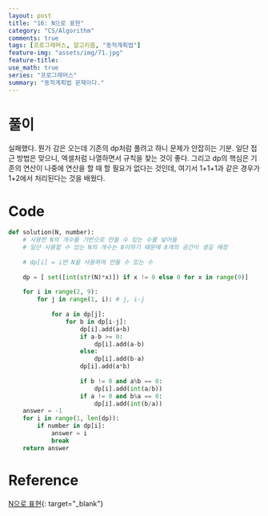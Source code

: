 ```yaml
---
layout: post
title: "16: N으로 표현"
category: "CS/Algorithm"
comments: true
tags: [프로그래머스, 알고리즘, "동적계획법"]
feature-img: "assets/img/71.jpg"
feature-title:
use_math: true
series: "프로그래머스"
summary: "동적계획법 문제이다."
---
```




# 풀이

실패했다. 뭔가 감은 오는데 기존의 dp처럼 풀려고 하니 문제가 안잡히는 기분. 일단 접근 방법은 맞으니, 엑셀처럼 나열하면서 규칙을 찾는 것이 좋다. 그리고 dp의 핵심은 기존의 연산이 나중에 연산을 할 때 할 필요가 없다는 것인데, 여기서 1+1+1과 같은 경우가 1+2에서 처리된다는 것을 배웠다.

# Code

```python
def solution(N, number):
    # 사용한 N의 개수를 기반으로 만들 수 있는 수를 넣어둠
    # 일단 사용할 수 있는 N의 개수는 8이하기 때문에 8개의 공간이 생길 예정
    
    # dp[i] = i번 N을 사용하여 만들 수 있는 수
    
    dp = [ set([int(str(N)*x)]) if x != 0 else 0 for x in range(9)]
    
    for i in range(2, 9):
        for j in range(1, i): # j, i-j
            
            for a in dp[j]:
                for b in dp[i-j]:
                    dp[i].add(a+b)
                    if a-b >= 0:
                        dp[i].add(a-b)
                    else:
                        dp[i].add(b-a)
                    dp[i].add(a*b)
                    
                    if b != 0 and a%b == 0:
                        dp[i].add(int(a/b))
                    if a != 0 and b%a == 0:
                        dp[i].add(int(b/a))
    answer = -1
    for i in range(1, len(dp)):
        if number in dp[i]:
            answer = i
            break
    return answer
```

# Reference

[N으로 표현](https://programmers.co.kr/learn/courses/30/lessons/42895){: target="\_blank"}
